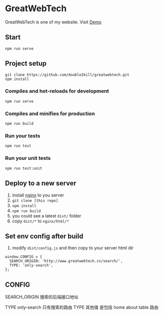 # GreatWebTech
GreatWebTech is one of my website. Visit [Demo](http://www.greatwebtech.cn)

## Start
```
npm run serve
```

## Project setup
```
git clone https://github.com/double2kill/greatwebtech.git
npm install
```

### Compiles and hot-reloads for development
```
npm run serve
```

### Compiles and minifies for production
```
npm run build
```

### Run your tests
```
npm run test
```

### Run your unit tests
```
npm run test:unit
```

## Deploy to a new server

1. Install [nginx](https://www.runoob.com/linux/nginx-install-setup.html) to you server
2. `git clone [this repo]`
3. `npm install`
4. `npm run build`
5. you could see a latest `dist/` folder
6. copy `dist/*` to `nginx/html/*`

## Set env config after build

1. modify `dist/config.js` and then copy to your server html dir

```
window.CONFIG = {
  SEARCH_ORIGIN: 'http://www.greatwebtech.cn/search/',
  TYPE: 'only-search',
};
```

## CONFIG

SEARCH_ORIGIN 搜索的后端接口地址

TYPE only-search 只有搜索的路由
TYPE 其他值 是包括 home about table 路由
